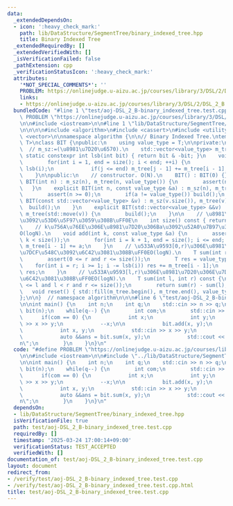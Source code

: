 ```yaml
---
data:
  _extendedDependsOn:
  - icon: ':heavy_check_mark:'
    path: lib/DataStructure/SegmentTree/binary_indexed_tree.hpp
    title: Binary Indexed Tree
  _extendedRequiredBy: []
  _extendedVerifiedWith: []
  _isVerificationFailed: false
  _pathExtension: cpp
  _verificationStatusIcon: ':heavy_check_mark:'
  attributes:
    '*NOT_SPECIAL_COMMENTS*': ''
    PROBLEM: https://onlinejudge.u-aizu.ac.jp/courses/library/3/DSL/2/DSL_2_B
    links:
    - https://onlinejudge.u-aizu.ac.jp/courses/library/3/DSL/2/DSL_2_B
  bundledCode: "#line 1 \"test/aoj-DSL_2_B-binary_indexed_tree.test.cpp\"\n#define\
    \ PROBLEM \"https://onlinejudge.u-aizu.ac.jp/courses/library/3/DSL/2/DSL_2_B\"\
    \n\n#include <iostream>\n\n#line 1 \"lib/DataStructure/SegmentTree/binary_indexed_tree.hpp\"\
    \n\n\n\n#include <algorithm>\n#include <cassert>\n#include <utility>\n#include\
    \ <vector>\n\nnamespace algorithm {\n\n// Binary Indexed Tree.\ntemplate <typename\
    \ T>\nclass BIT {\npublic:\n    using value_type = T;\n\nprivate:\n    int m_sz;\
    \  // m_sz:=(\u8981\u7D20\u6570).\n    std::vector<value_type> m_tree;\n\n   \
    \ static constexpr int lsb(int bit) { return bit & -bit; }\n    void build() {\n\
    \        for(int i = 1, end = size(); i < end; ++i) {\n            int j = i +\
    \ lsb(i);\n            if(j <= end) m_tree[j - 1] += m_tree[i - 1];\n        }\n\
    \    }\n\npublic:\n    // constructor. O(N).\n    BIT() : BIT(0) {};\n    explicit\
    \ BIT(int n) : m_sz(n), m_tree(n, value_type()) {\n        assert(n >= 0);\n \
    \   }\n    explicit BIT(int n, const value_type &a) : m_sz(n), m_tree(n, a) {\n\
    \        assert(n >= 0);\n        if(a != value_type()) build();\n    }\n    explicit\
    \ BIT(const std::vector<value_type> &v) : m_sz(v.size()), m_tree(v) {\n      \
    \  build();\n    }\n    explicit BIT(std::vector<value_type> &&v) : m_sz(v.size()),\
    \ m_tree(std::move(v)) {\n        build();\n    }\n\n    // \u8981\u7D20\u6570\
    \u3092\u53D6\u5F97\u3059\u308B\uFF0E\n    int size() const { return m_sz; }\n\
    \    // k\u756A\u76EE\u306E\u8981\u7D20\u306Ba\u3092\u52A0\u7B97\u3059\u308B\uFF0E\
    O(logN).\n    void add(int k, const value_type &a) {\n        assert(0 <= k and\
    \ k < size());\n        for(int i = k + 1, end = size(); i <= end; i += lsb(i))\
    \ m_tree[i - 1] += a;\n    }\n    // \u533A\u9593[0,r)\u306E\u8981\u7D20\u306E\
    \u7DCF\u548C\u3092\u6C42\u3081\u308B\uFF0EO(logN).\n    T sum(int r) const {\n\
    \        assert(0 <= r and r <= size());\n        T res = value_type();\n    \
    \    for(int i = r; i >= 1; i -= lsb(i)) res += m_tree[i - 1];\n        return\
    \ res;\n    }\n    // \u533A\u9593[l,r)\u306E\u8981\u7D20\u306E\u7DCF\u548C\u3092\
    \u6C42\u3081\u308B\uFF0EO(logN).\n    T sum(int l, int r) const {\n        assert(0\
    \ <= l and l < r and r <= size());\n        return sum(r) - sum(l);\n    }\n \
    \   void reset() { std::fill(m_tree.begin(), m_tree.end(), value_type()); }\n\
    };\n\n}  // namespace algorithm\n\n\n#line 6 \"test/aoj-DSL_2_B-binary_indexed_tree.test.cpp\"\
    \n\nint main() {\n    int n;\n    int q;\n    std::cin >> n >> q;\n\n    algorithm::BIT<int>\
    \ bit(n);\n    while(q--) {\n        int com;\n        std::cin >> com;\n\n  \
    \      if(com == 0) {\n            int x;\n            int y;\n            std::cin\
    \ >> x >> y;\n            --x;\n\n            bit.add(x, y);\n        } else {\n\
    \            int x, y;\n            std::cin >> x >> y;\n            --x;\n\n\
    \            auto &&ans = bit.sum(x, y);\n            std::cout << ans << \"\\\
    n\";\n        }\n    }\n}\n"
  code: "#define PROBLEM \"https://onlinejudge.u-aizu.ac.jp/courses/library/3/DSL/2/DSL_2_B\"\
    \n\n#include <iostream>\n\n#include \"../lib/DataStructure/SegmentTree/binary_indexed_tree.hpp\"\
    \n\nint main() {\n    int n;\n    int q;\n    std::cin >> n >> q;\n\n    algorithm::BIT<int>\
    \ bit(n);\n    while(q--) {\n        int com;\n        std::cin >> com;\n\n  \
    \      if(com == 0) {\n            int x;\n            int y;\n            std::cin\
    \ >> x >> y;\n            --x;\n\n            bit.add(x, y);\n        } else {\n\
    \            int x, y;\n            std::cin >> x >> y;\n            --x;\n\n\
    \            auto &&ans = bit.sum(x, y);\n            std::cout << ans << \"\\\
    n\";\n        }\n    }\n}\n"
  dependsOn:
  - lib/DataStructure/SegmentTree/binary_indexed_tree.hpp
  isVerificationFile: true
  path: test/aoj-DSL_2_B-binary_indexed_tree.test.cpp
  requiredBy: []
  timestamp: '2025-03-24 17:00:14+09:00'
  verificationStatus: TEST_ACCEPTED
  verifiedWith: []
documentation_of: test/aoj-DSL_2_B-binary_indexed_tree.test.cpp
layout: document
redirect_from:
- /verify/test/aoj-DSL_2_B-binary_indexed_tree.test.cpp
- /verify/test/aoj-DSL_2_B-binary_indexed_tree.test.cpp.html
title: test/aoj-DSL_2_B-binary_indexed_tree.test.cpp
---
```

